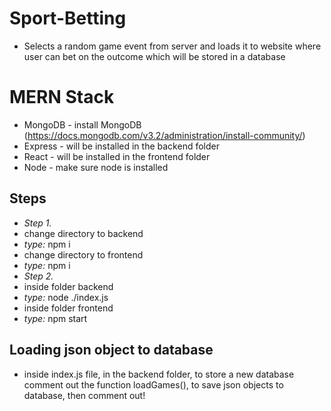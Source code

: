 # Sport-Betting
- Selects a random game event from server and loads it to website where user can bet on the outcome which will be stored in a database

# MERN Stack
- MongoDB - install MongoDB (https://docs.mongodb.com/v3.2/administration/install-community/)
- Express - will be installed in the backend folder
- React - will be installed in the frontend folder
- Node - make sure node is installed

## Steps
- *Step 1.*
-  change directory to backend 
-  *type:* npm i
-  change directory to frontend
-  *type:* npm i
- *Step 2.*
-  inside folder backend 
-  *type:* node ./index.js
-  inside folder frontend
-  *type:* npm start

## Loading json object to database
- inside index.js file, in the backend folder, to store a new database comment out the function loadGames(), to save json objects to database, then comment out!

